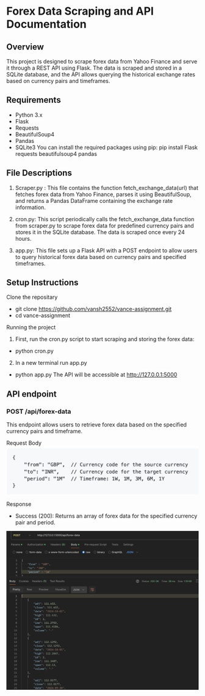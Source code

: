 
# Forex Data Scraping and API Documentation

## Overview
This project is designed to scrape forex data from Yahoo Finance and serve it through a REST API using Flask. The data is scraped and stored in a SQLite database, and the API allows querying the historical exchange rates based on currency pairs and timeframes.



## Requirements
- Python 3.x
- Flask
- Requests
- BeautifulSoup4
- Pandas
- SQLite3
You can install the required packages using pip: 
pip install Flask requests beautifulsoup4 pandas


## File Descriptions

1. Scraper.py : This file contains the function fetch_exchange_data(url) that fetches forex data from Yahoo Finance, parses it using BeautifulSoup, and returns a Pandas DataFrame containing the exchange rate information.

2. cron.py: This script periodically calls the fetch_exchange_data function from scraper.py to scrape forex data for predefined currency pairs and stores it in the SQLite database. The data is scraped once every 24 hours.

3. app.py: This file sets up a Flask API with a POST endpoint to allow users to query historical forex data based on currency pairs and specified timeframes.

## Setup Instructions

Clone the repositary
- git clone https://github.com/vansh2552/vance-assignment.git
- cd vance-assignment

Running the project
1. First, run the cron.py script to start scraping and storing the forex data:
- python cron.py
2. In a new terminal run app.py
- python app.py
The API will be accessible at http://127.0.0.1:5000

## API endpoint 
### POST /api/forex-data
This endpoint allows users to retrieve forex data based on the specified currency pairs and timeframe.

Request Body
![Sample Image](request-body.png)

Response
- Success (200): Returns an array of forex data for the specified currency pair and period.

![Sample Image](happy-flow.png)